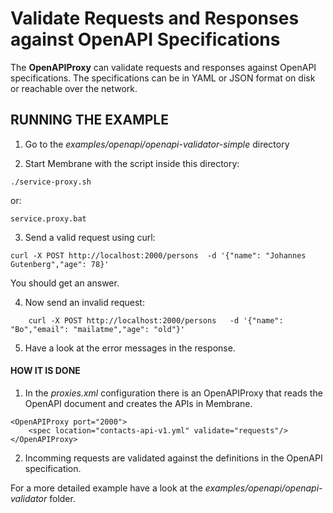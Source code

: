 # Validate Requests and Responses against OpenAPI Specifications

The **OpenAPIProxy** can validate requests and responses against OpenAPI specifications. The specifications can be in YAML or JSON format on disk or reachable over the network.


## RUNNING THE EXAMPLE

1. Go to the _examples/openapi/openapi-validator-simple_ directory

2. Start Membrane with the script inside this directory:

```
./service-proxy.sh
```

or:

```
service.proxy.bat
```

3. Send a valid request using curl:

```
curl -X POST http://localhost:2000/persons  -d '{"name": "Johannes Gutenberg","age": 78}'
```

You should get an answer.

4. Now send an invalid request:

```
    curl -X POST http://localhost:2000/persons   -d '{"name": "Bo","email": "mailatme","age": "old"}'
```

5. Have a look at the error messages in the response.


#### HOW IT IS DONE

1. In the _proxies.xml_ configuration there is an OpenAPIProxy that reads the OpenAPI document and creates the APIs in Membrane.   

```
<OpenAPIProxy port="2000">
    <spec location="contacts-api-v1.yml" validate="requests"/>
</OpenAPIProxy>
```

2. Incomming requests are validated against the definitions in the OpenAPI specification.

For a more detailed example have a look at the _examples/openapi/openapi-validator_ folder.
